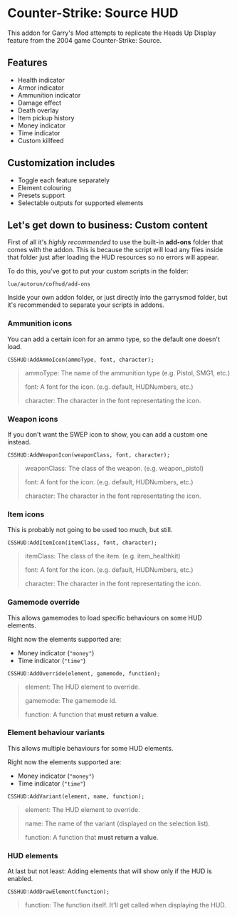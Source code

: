 # Counter-Strike: Source HUD
This addon for Garry's Mod attempts to replicate the Heads Up Display feature from the 2004 game Counter-Strike: Source.

## Features
+   Health indicator
+   Armor indicator
+   Ammunition indicator
+   Damage effect
+   Death overlay
+   Item pickup history
+   Money indicator
+   Time indicator
+   Custom killfeed

## Customization includes
+   Toggle each feature separately
+   Element colouring
+   Presets support
+   Selectable outputs for supported elements

## Let's get down to business: Custom content
First of all it's _highly recommended_ to use the built-in **add-ons** folder that comes with the addon. This is because the script will load any files inside that folder just after loading the HUD resources so no errors will appear.

To do this, you've got to put your custom scripts in the folder:

`lua/autorun/cofhud/add-ons`

Inside your own addon folder, or just directly into the garrysmod folder, but it's recommended to separate your scripts in addons.

### Ammunition icons
You can add a certain icon for an ammo type, so the default one doesn't load.

`CSSHUD:AddAmmoIcon(ammoType, font, character);`
> ammoType: The name of the ammunition type (e.g. Pistol, SMG1, etc.)
>
> font: A font for the icon. (e.g. default, HUDNumbers, etc.)
>
> character: The character in the font representating the icon.

### Weapon icons
If you don't want the SWEP icon to show, you can add a custom one instead.

`CSSHUD:AddWeaponIcon(weaponClass, font, character);`
> weaponClass: The class of the weapon. (e.g. weapon_pistol)
>
> font: A font for the icon. (e.g. default, HUDNumbers, etc.)
>
> character: The character in the font representating the icon.

### Item icons
This is probably not going to be used too much, but still.

`CSSHUD:AddItemIcon(itemClass, font, character);`
> itemClass: The class of the item. (e.g. item_healthkit)
>
> font: A font for the icon. (e.g. default, HUDNumbers, etc.)
>
> character: The character in the font representating the icon.

### Gamemode override
This allows gamemodes to load specific behaviours on some HUD elements.

Right now the elements supported are:
+   Money indicator (`"money"`)
+   Time indicator (`"time"`)

`CSSHUD:AddOverride(element, gamemode, function);`
> element: The HUD element to override.
>
> gamemode: The gamemode id.
>
> function: A function that **must return a value**.

### Element behaviour variants
This allows multiple behaviours for some HUD elements.

Right now the elements supported are:
+   Money indicator (`"money"`)
+   Time indicator (`"time"`)

`CSSHUD:AddVariant(element, name, function);`
> element: The HUD element to override.
>
> name: The name of the variant (displayed on the selection list).
>
> function: A function that **must return a value**.

### HUD elements
At last but not least: Adding elements that will show only if the HUD is enabled.

`CSSHUD:AddDrawElement(function);`
> function: The function itself. It'll get called when displaying the HUD.
